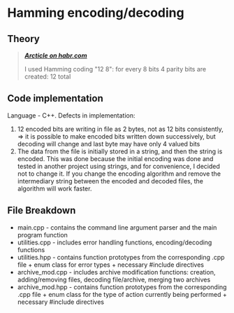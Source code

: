 # Hamming encoding/decoding

## Theory
> ***[Arcticle on habr.com](https://habr.com/ru/articles/140611/)***
>
> I used Hamming coding "12 8": for every 8 bits 4 parity bits are created: 12 total

## Code implementation
Language - C++.
Defects in implementation:
1. 12 encoded bits are writing in file as 2 bytes, not as 12 bits consistently, => it is possible to make encoded bits written down successively, but decoding will change and last byte may have only 4 valued bits
2. The data from the file is initially stored in a string, and then the string is encoded. This was done because the initial encoding was done and tested in another project using strings, and for convenience, I decided not to change it.
   If you change the encoding algorithm and remove the intermediary string between the encoded and decoded files, the algorithm will work faster.

## File Breakdown
- main.cpp - contains the command line argument parser and the main program function
- utilities.cpp - includes error handling functions, encoding/decoding functions
- utilities.hpp - contains function prototypes from the corresponding .cpp file + enum class for error types + necessary #include directives
- archive_mod.cpp - includes archive modification functions: creation, adding/removing files, decoding file/archive, merging two archives
- archive_mod.hpp - contains function prototypes from the corresponding .cpp file + enum class for the type of action currently being performed + necessary #include directives
